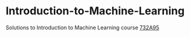 # Introduction-to-Machine-Learning
Solutions to Introduction to Machine Learning course [732A95](https://www.ida.liu.se/~732A95/index.en.shtml)
